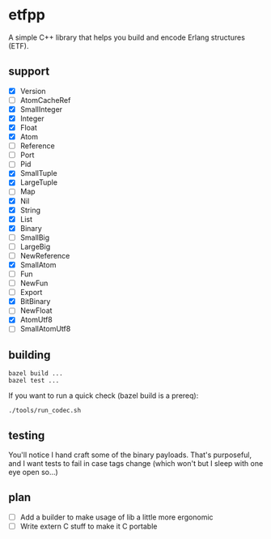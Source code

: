 # etfpp

A simple C++ library that helps you build and encode Erlang structures
(ETF).

## support

- [x] Version
- [ ] AtomCacheRef
- [x] SmallInteger
- [x] Integer
- [x] Float
- [x] Atom
- [ ] Reference
- [ ] Port
- [ ] Pid
- [x] SmallTuple
- [x] LargeTuple
- [ ] Map
- [x] Nil
- [x] String
- [x] List
- [x] Binary
- [ ] SmallBig
- [ ] LargeBig
- [ ] NewReference
- [x] SmallAtom
- [ ] Fun
- [ ] NewFun
- [ ] Export
- [x] BitBinary
- [ ] NewFloat
- [x] AtomUtf8
- [ ] SmallAtomUtf8

## building

    bazel build ...
    bazel test ...

If you want to run a quick check (bazel build is a prereq):

    ./tools/run_codec.sh

## testing

You'll notice I hand craft some of the binary payloads. That's
purposeful, and I want tests to fail in case tags change (which won't
but I sleep with one eye open so...)

## plan

- [ ] Add a builder to make usage of lib a little more ergonomic
- [ ] Write extern C stuff to make it C portable

